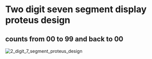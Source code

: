 # Two digit seven segment display proteus design
## counts from 00 to 99 and back to 00 

![2_digit_7_segment_proteus_design](https://github.com/abel3ri/2_digit_7_segment/assets/93480066/b2f18ae0-70f4-4e4d-9e74-58c2ce0ce58c)
